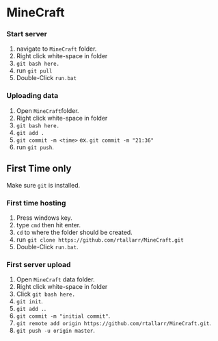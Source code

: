 # MineCraft

### Start server
1. navigate to `MineCraft` folder.
2. Right click white-space in folder
3. `git bash here.`
4. run `git pull`
5. Double-Click `run.bat`

### Uploading data
1. Open `MineCraft`folder.
2. Right click white-space in folder
3. `git bash here.`
4. `git add .`
5. `git commit -m <time>` ex. `git commit -m "21:36"`
6. run `git push`.

## First Time only

Make sure `git` is installed.

### First time hosting
1. Press windows key.
2. type `cmd` then hit enter.
4. `cd` to where the folder should be created.
5. run `git clone https://github.com/rtallarr/MineCraft.git`
6. Double-Click `run.bat`.

### First server upload
1. Open `MineCraft` data folder.
2. Right click white-space in folder
3. Click `git bash here.`
4. `git init`.
5. `git add .`.
6. `git commit -m "initial commit"`.
7. `git remote add origin https://github.com/rtallarr/MineCraft.git`.
8. `git push -u origin master`.
